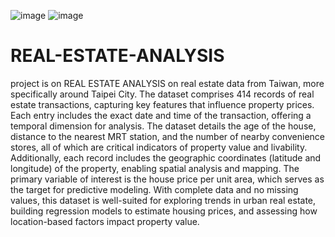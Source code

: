 ![image](https://github.com/user-attachments/assets/0197b8bb-c0fb-4fb7-b336-78c3b6a1ac6c)
![image](https://github.com/user-attachments/assets/642471ab-ea11-4e43-87d4-ee8a4b829342)


# REAL-ESTATE-ANALYSIS
project is on REAL ESTATE ANALYSIS on real estate data from Taiwan, more specifically around Taipei City.
The dataset comprises 414 records of real estate transactions, capturing key features that influence property prices. 
Each entry includes the exact date and time of the transaction, offering a temporal dimension for analysis. 
The dataset details the age of the house, distance to the nearest MRT station, and the number of nearby convenience stores, all of which are critical indicators of property value and livability. 
Additionally, each record includes the geographic coordinates (latitude and longitude) of the property, enabling spatial analysis and mapping. 
The primary variable of interest is the house price per unit area, which serves as the target for predictive modeling. 
With complete data and no missing values, this dataset is well-suited for exploring trends in urban real estate, building regression models to estimate housing prices, and assessing how location-based factors impact property value.

